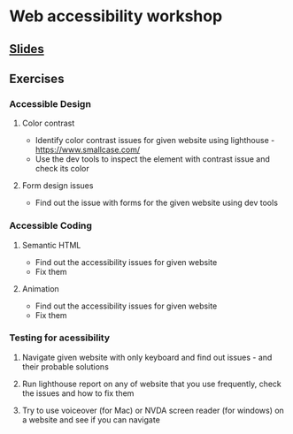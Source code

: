 # Web accessibility workshop

## [Slides](https://docs.google.com/presentation/d/1cmGJVbQUmbygGT_ZfXqs3PVCTnniQgVSy8f6F3NB-dY/edit?usp=sharing)

## Exercises

### Accessible Design
1. Color contrast
    - Identify color contrast issues for given website using lighthouse - https://www.smallcase.com/
    - Use the dev tools to inspect the element with contrast issue and check its color

2. Form design issues
    - Find out the issue with forms for the given website using dev tools


### Accessible Coding
1. Semantic HTML
    - Find out the accessibility issues for given website
    - Fix them

2. Animation
    - Find out the accessibility issues for given website
    - Fix them

### Testing for acessibility
1. Navigate given website with only keyboard and find out issues - and their probable solutions

2. Run lighthouse report on any of website that you use frequently, check the issues and how to fix them

3. Try to use voiceover (for Mac) or NVDA screen reader (for windows) on a website and see if you can navigate

